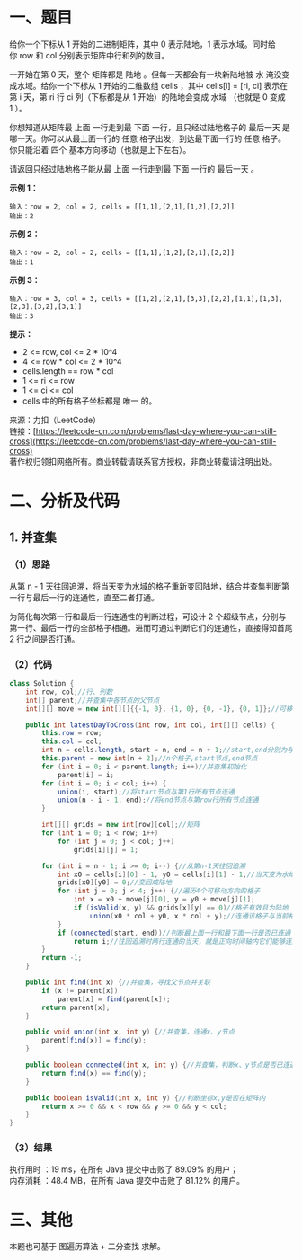# 一、题目
给你一个下标从 1 开始的二进制矩阵，其中 0 表示陆地，1 表示水域。同时给你 row 和 col 分别表示矩阵中行和列的数目。   
   
一开始在第 0 天，整个 矩阵都是 陆地 。但每一天都会有一块新陆地被 水 淹没变成水域。给你一个下标从 1 开始的二维数组 cells ，其中 cells[i] = [ri, ci] 表示在第 i 天，第 ri 行 ci 列（下标都是从 1 开始）的陆地会变成 水域 （也就是 0 变成 1 ）。   
   
你想知道从矩阵最 上面 一行走到最 下面 一行，且只经过陆地格子的 最后一天 是哪一天。你可以从最上面一行的 任意 格子出发，到达最下面一行的 任意 格子。你只能沿着 四个 基本方向移动（也就是上下左右）。   
   
请返回只经过陆地格子能从最 上面 一行走到最 下面 一行的 最后一天 。   
   
**示例 1：**   
```
输入：row = 2, col = 2, cells = [[1,1],[2,1],[1,2],[2,2]]
输出：2
```
**示例 2：**   
```
输入：row = 2, col = 2, cells = [[1,1],[1,2],[2,1],[2,2]]
输出：1
```
**示例 3：**   
```
输入：row = 3, col = 3, cells = [[1,2],[2,1],[3,3],[2,2],[1,1],[1,3],[2,3],[3,2],[3,1]]
输出：3
```
**提示：**    
- 2 <= row, col <= 2 * 10^4
- 4 <= row * col <= 2 * 10^4
- cells.length == row * col
- 1 <= ri <= row
- 1 <= ci <= col
- cells 中的所有格子坐标都是 唯一 的。
    
    
来源：力扣（LeetCode）   
链接：[https://leetcode-cn.com/problems/last-day-where-you-can-still-cross](https://leetcode-cn.com/problems/last-day-where-you-can-still-cross)   
著作权归领扣网络所有。商业转载请联系官方授权，非商业转载请注明出处。   
# 二、分析及代码    
## 1. 并查集
### （1）思路
从第 n - 1 天往回追溯，将当天变为水域的格子重新变回陆地，结合并查集判断第一行与最后一行的连通性，直至二者打通。    
     
为简化每次第一行和最后一行连通性的判断过程，可设计 2 个超级节点，分别与第一行、最后一行的全部格子相通。进而可通过判断它们的连通性，直接得知首尾 2 行之间是否打通。
### （2）代码
```java
class Solution {
    int row, col;//行、列数
    int[] parent;//并查集中各节点的父节点
    int[][] move = new int[][]{{-1, 0}, {1, 0}, {0, -1}, {0, 1}};//可移动的坐标

    public int latestDayToCross(int row, int col, int[][] cells) {
        this.row = row;
        this.col = col;
        int n = cells.length, start = n, end = n + 1;//start,end分别为与第1行、第row行全部格子连通的超级节点，用于快速验证最上面一行和最下面一行的连通情况
        this.parent = new int[n + 2];//n个格子,start节点,end节点
        for (int i = 0; i < parent.length; i++)//并查集初始化
            parent[i] = i;
        for (int i = 0; i < col; i++) {
            union(i, start);//将start节点与第1行所有节点连通
            union(n - i - 1, end);//将end节点与第row行所有节点连通
        }

        int[][] grids = new int[row][col];//矩阵
        for (int i = 0; i < row; i++)
            for (int j = 0; j < col; j++)
                grids[i][j] = 1;

        for (int i = n - 1; i >= 0; i--) {//从第n-1天往回追溯
            int x0 = cells[i][0] - 1, y0 = cells[i][1] - 1;//当天变为水域的格子
            grids[x0][y0] = 0;//变回成陆地
            for (int j = 0; j < 4; j++) {//遍历4个可移动方向的格子
                int x = x0 + move[j][0], y = y0 + move[j][1];
                if (isValid(x, y) && grids[x][y] == 0)//格子有效且为陆地
                    union(x0 * col + y0, x * col + y);//连通该格子与当前格子
            }
            if (connected(start, end))//判断最上面一行和最下面一行是否已连通
                return i;//往回追溯时两行连通的当天，就是正向时间轴内它们能够连通的最后一天
        }
        return -1;
    }

    public int find(int x) {//并查集，寻找父节点并关联
        if (x != parent[x])
            parent[x] = find(parent[x]);
        return parent[x];
    }

    public void union(int x, int y) {//并查集，连通x、y节点
        parent[find(x)] = find(y);  
    }

    public boolean connected(int x, int y) {//并查集，判断x、y节点是否已连通
        return find(x) == find(y);
    }

    public boolean isValid(int x, int y) {//判断坐标x,y是否在矩阵内
        return x >= 0 && x < row && y >= 0 && y < col;
    }
}
```
### （3）结果
执行用时 ：19 ms，在所有 Java 提交中击败了 89.09% 的用户；    
内存消耗 ：48.4 MB，在所有 Java 提交中击败了 81.12% 的用户。      
# 三、其他
本题也可基于 图遍历算法 + 二分查找 求解。   
